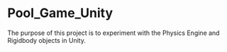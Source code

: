 # Pool_Game_Unity
 
The purpose of this project is to experiment with the Physics Engine and Rigidbody objects in Unity.
